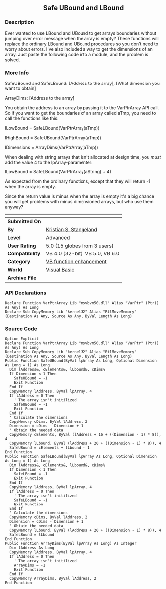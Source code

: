 ﻿<div align="center">

## Safe UBound and LBound


</div>

### Description

Ever wanted to use LBound and UBound to get arrays boundaries without jumping over error message when the array is empty? These functions will replace the ordinary LBound and UBound procedures so you don&#8217;t need to worry about errors. I've also included a way to get the dimensions of an array. Just paste the following code into a module, and the problem is solved.
 
### More Info
 
SafeUBound and SafeLBound: [Address to the array], [What dimension you want to obtain]

ArrayDims: [Address to the array]

You obtain the address to an array by passing it to the VarPtrArray API call. So if you want to get the boundaries of an array called aTmp, you need to call the functions like this:

lLowBound = SafeLBound(VarPtrArray(aTmp))

lHighBound = SafeUBound(VarPtrArray(aTmp))

lDimensions = ArrayDims(VarPtrArray(aTmp))

When dealing with string arrays that isn't allocated at design time, you *must* add the value 4 to the lpArray-paramenter:

lLowBound = SafeLBound(VarPtrArray(aString) + 4)

As expected from the ordinary functions, except that they will return -1 when the array is empty.

Since the return value is minus when the array is empty it's a big chance you will get problems with minus dimensioned arrays, but who use them anyway?


<span>             |<span>
---                |---
**Submitted On**   |
**By**             |[Kristian S\. Stangeland](https://github.com/Planet-Source-Code/PSCIndex/blob/master/ByAuthor/kristian-s-stangeland.md)
**Level**          |Advanced
**User Rating**    |5.0 (15 globes from 3 users)
**Compatibility**  |VB 4\.0 \(32\-bit\), VB 5\.0, VB 6\.0
**Category**       |[VB function enhancement](https://github.com/Planet-Source-Code/PSCIndex/blob/master/ByCategory/vb-function-enhancement__1-25.md)
**World**          |[Visual Basic](https://github.com/Planet-Source-Code/PSCIndex/blob/master/ByWorld/visual-basic.md)
**Archive File**   |[](https://github.com/Planet-Source-Code/kristian-s-stangeland-safe-ubound-and-lbound__1-55074/archive/master.zip)

### API Declarations

```
Declare Function VarPtrArray Lib "msvbvm50.dll" Alias "VarPtr" (Ptr() As Any) As Long
Declare Sub CopyMemory Lib "kernel32" Alias "RtlMoveMemory" (Destination As Any, Source As Any, ByVal Length As Long)
```


### Source Code

```
Option Explicit
Declare Function VarPtrArray Lib "msvbvm50.dll" Alias "VarPtr" (Ptr() As Any) As Long
Declare Sub CopyMemory Lib "kernel32" Alias "RtlMoveMemory" (Destination As Any, Source As Any, ByVal Length As Long)
Public Function SafeUBound(ByVal lpArray As Long, Optional Dimension As Long = 1) As Long
  Dim lAddress&, cElements&, lLbound&, cDims%
  If Dimension < 1 Then
    SafeUBound = -1
    Exit Function
  End If
  CopyMemory lAddress, ByVal lpArray, 4
  If lAddress = 0 Then
    ' The array isn't initilized
    SafeUBound = -1
    Exit Function
  End If
  ' Calculate the dimensions
  CopyMemory cDims, ByVal lAddress, 2
  Dimension = cDims - Dimension + 1
  ' Obtain the needed data
  CopyMemory cElements, ByVal (lAddress + 16 + ((Dimension - 1) * 8)), 4
  CopyMemory lLbound, ByVal (lAddress + 20 + ((Dimension - 1) * 8)), 4
  SafeUBound = cElements + lLbound - 1
End Function
Public Function SafeLBound(ByVal lpArray As Long, Optional Dimension As Long = 1) As Long
  Dim lAddress&, cElements&, lLbound&, cDims%
  If Dimension < 1 Then
    SafeLBound = -1
    Exit Function
  End If
  CopyMemory lAddress, ByVal lpArray, 4
  If lAddress = 0 Then
    ' The array isn't initilized
    SafeLBound = -1
    Exit Function
  End If
  ' Calculate the dimensions
  CopyMemory cDims, ByVal lAddress, 2
  Dimension = cDims - Dimension + 1
  ' Obtain the needed data
  CopyMemory lLbound, ByVal (lAddress + 20 + ((Dimension - 1) * 8)), 4
  SafeLBound = lLbound
End Function
Public Function ArrayDims(ByVal lpArray As Long) As Integer
  Dim lAddress As Long
  CopyMemory lAddress, ByVal lpArray, 4
  If lAddress = 0 Then
    ' The array isn't initilized
    ArrayDims = -1
    Exit Function
  End If
  CopyMemory ArrayDims, ByVal lAddress, 2
End Function
```

